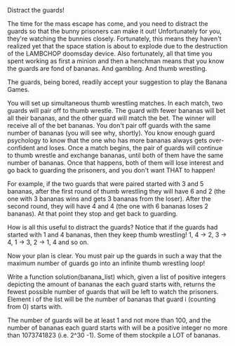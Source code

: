 Distract the guards!

The time for the mass escape has come, and you need to distract the guards so that the bunny prisoners can make it out! Unfortunately for you, 
they're watching the bunnies closely. Fortunately, this means they haven't realized yet that the space station is about to explode due to the destruction of the LAMBCHOP 
doomsday device. Also fortunately, all that time you spent working as first a minion and then a henchman means that you know the guards are fond of bananas. And gambling. 
And thumb wrestling.

The guards, being bored, readily accept your suggestion to play the Banana Games.

You will set up simultaneous thumb wrestling matches. 
In each match, two guards will pair off to thumb wrestle. The guard with fewer bananas will bet all their bananas, and the other guard will match the bet. 
The winner will receive all of the bet bananas. You don't pair off guards with the same number of bananas (you will see why, shortly). 
You know enough guard psychology to know that the one who has more bananas always gets over-confident and loses. Once a match begins, 
the pair of guards will continue to thumb wrestle and exchange bananas, until both of them have the same number of bananas. 
Once that happens, both of them will lose interest and go back to guarding the prisoners, and you don't want THAT to happen!

For example, if the two guards that were paired started with 3 and 5 bananas, 
after the first round of thumb wrestling they will have 6 and 2 (the one with 3 bananas wins and gets 3 bananas from the loser). 
After the second round, they will have 4 and 4 (the one with 6 bananas loses 2 bananas). At that point they stop and get back to guarding.

How is all this useful to distract the guards? Notice that if the guards had started with 1 and 4 bananas, 
then they keep thumb wrestling! 1, 4 -> 2, 3 -> 4, 1 -> 3, 2 -> 1, 4 and so on.

Now your plan is clear. You must pair up the guards in such a way that the maximum number of guards go into an infinite thumb wrestling loop!

Write a function solution(banana_list) which, given a list of positive integers depicting the amount of bananas the each guard starts with, 
returns the fewest possible number of guards that will be left to watch the prisoners. 
Element i of the list will be the number of bananas that guard i (counting from 0) starts with.

The number of guards will be at least 1 and not more than 100, and the number of bananas each guard starts with will be a positive integer no more than 1073741823 (i.e. 2^30 -1). 
Some of them stockpile a LOT of bananas.

